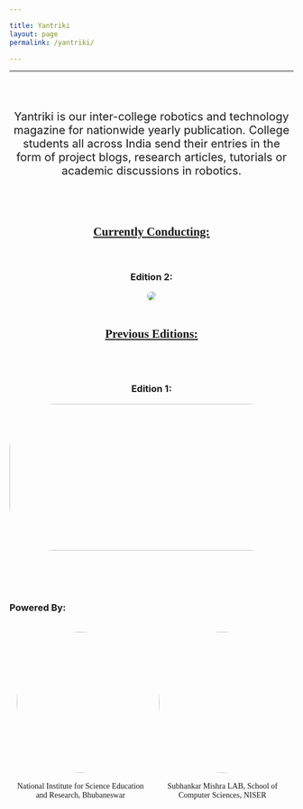 ```yaml
---

title: Yantriki
layout: page
permalink: /yantriki/

---
```

<style>
    .imgarea{
        display: flex;
        flex-direction: row;
        flex-wrap: nowrap;
        justify-content: space-around;
        align-items: stretch;
    }
    .imgcont {
        width: 45%;
        height: 300px;
    }
    .logo{
        height: 250px;
        width: 250px;
        border-radius: 50%;
    }
    .text {
        width: 100%;
        font-family: MyCustomFont
    }
    @media (max-width: 768px) {
        .imgarea{
        display: flex;
        flex-direction: column;
        flex-wrap: nowrap;
        justify-content: center;
        align-items: stretch;
    }
    .imgcont {
        width: 100%;
        height: 400px;
    }
    .logo{
        height: 250px;
        width: 250px;
        border-radius: 50%;
    }
    .text {
        width: 100%;
        font-family: MyCustomFont
    }
    .poster {
        width: 100%;
        height: 500px;
    }
</style>
<hr>
<br>
<center>
    <br>
    <p style="font-size: 20px">Yantriki is our inter-college robotics and technology magazine for nationwide yearly publication. College students all across India send their entries in the form of project blogs, research articles, tutorials or academic discussions in robotics. </p>
    <br>
<br>
<h2 style="font-family: MyCustomFont; text-decoration: underline;">Currently Conducting:</h2>
<br>
<h3>Edition 2:</h3>
<a href="{{ '/subpages/yantrikied2/' | relative_url }}">
<img class="poster" src="/images/yantrikied2_1000x290.jpg" style=" object-fit: fill; border-radius: 80px; transition: background-color 0.3s, transform 0.3s;" onmouseover="this.style.backgroundColor='black'; this.style.transform='scale(1.05)'" onmouseout="this.style.backgroundColor='white'; this.style.transform='scale(1)'"></a>
<br>
<br>
<h2 style="font-family: MyCustomFont; text-decoration: underline;">Previous Editions:</h2>
<br>
<br>
<h3>Edition 1:</h3>
<a href="{{ '/subpages/yantrikied1/' | relative_url }}">
<img src="/images/Yantriki2-1024x428.png.webp" width="1000px" height="260px" style=" object-fit: fill; border-radius: 80px; transition: background-color 0.3s, transform 0.3s;" onmouseover="this.style.backgroundColor='black'; this.style.transform='scale(1.05)'" onmouseout="this.style.backgroundColor='white'; this.style.transform='scale(1)'"></a>
</center>
<br>
<br>
<br>
<br>
<h3>Powered By:</h3>
<br>
<center>
<div class="imgarea">
    <div class="imgcont">
    <img src="/images/niser.webp" class="logo">
    <div class="text">
    <br>
    <span>National Institute for Science Education and Research, Bhubaneswar</span>
    </div>
    </div>
    <div class="imgcont">
    <img src="/images/smlab.png" class="logo">
    <div class="text">
    <br>
    <span>Subhankar Mishra LAB, School of Computer Sciences, NISER</span>
    </div>
    </div>
</div>
</center>
